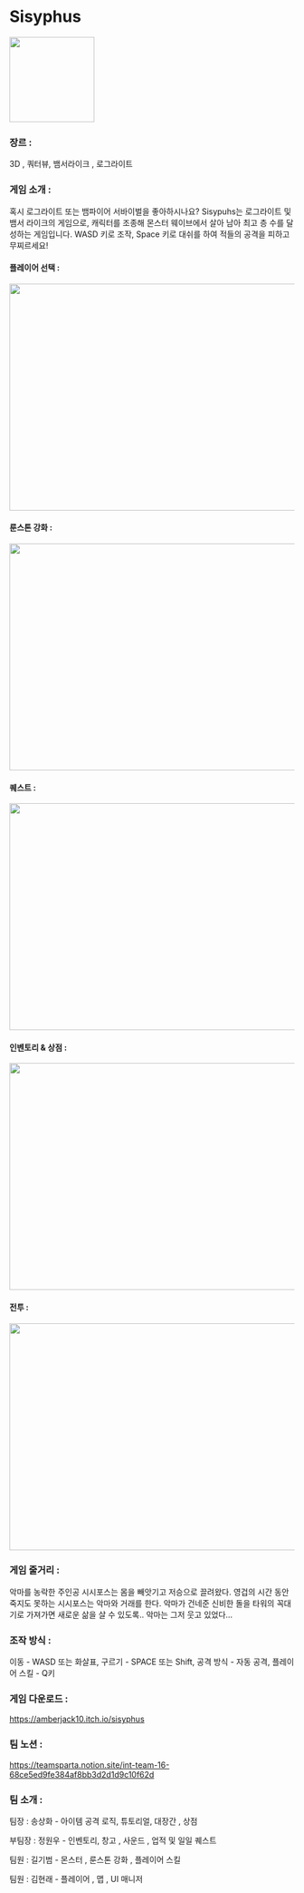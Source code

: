 # Sisyphus 
<img src="https://github.com/Amberjack10/Sisyphus/assets/54103715/eef23534-ba2d-4e8d-912c-6a60d7d53acb" width="150" height="150">

### 장르 : 
 3D , 쿼터뷰, 뱀서라이크 , 로그라이트

### 게임 소개 :
혹시 로그라이트 또는 뱀파이어 서바이벌을 좋아하시나요? Sisypuhs는 로그라이트 및 뱀서 라이크의 게임으로, 캐릭터를 조종해 몬스터 웨이브에서 살아 남아 최고 층 수를 달성하는 게임입니다. WASD 키로 조작, Space 키로 대쉬를 하여 적들의 공격을 피하고 무찌르세요!
#### 플레이어 선택 :
<img src="https://github.com/Amberjack10/Sisyphus/assets/54103715/6d024c00-cc13-48e2-812e-5f81242bae46" width="700" height="400">

#### 룬스톤 강화 :
<img src="https://github.com/Amberjack10/Sisyphus/assets/54103715/54852f17-86de-4587-a274-e22e12df91dd" width="700" height="400">

#### 퀘스트 :
<img src="https://github.com/Amberjack10/Sisyphus/assets/54103715/1afb15ac-3f08-42ff-82eb-dce5085ac558" width="700" height="400">

#### 인벤토리 & 상점 :
<img src="https://github.com/Amberjack10/Sisyphus/assets/54103715/6f1506e1-5232-4b64-bb3f-f4a479af40f7" width="700" height="400">

#### 전투 :
<img src="https://github.com/Amberjack10/Sisyphus/assets/54103715/26f7d8a7-263f-4e83-b188-f868a8ec4835" width="700" height="400">
 
### 게임 줄거리 : 
악마를 농락한 주인공 시시포스는 몸을 빼앗기고 저승으로 끌려왔다. 영겁의 시간 동안 죽지도 못하는 시시포스는 악마와 거래를 한다. 악마가 건네준 신비한 돌을 타워의 꼭대기로 가져가면 새로운 삶을 살 수 있도록.. 악마는 그저 웃고 있었다…

### 조작 방식 :
이동 - WASD 또는 화살표, 구르기 - SPACE 또는 Shift, 공격 방식 - 자동 공격, 플레이어 스킬 - Q키

### 게임 다운로드 : 
https://amberjack10.itch.io/sisyphus

### 팀 노션 : 
https://teamsparta.notion.site/int-team-16-68ce5ed9fe384af8bb3d2d1d9c10f62d

### 팀 소개 :

팀장 : 송상화 - 아이템 공격 로직, 튜토리얼, 대장간 , 상점
 
부팀장 : 정원우 - 인벤토리, 창고 , 사운드 , 업적 및 일일 퀘스트

팀원 : 길기범 - 몬스터 , 룬스톤 강화 , 플레이어 스킬 

팀원 : 김현래 - 플레이어 , 맵 , UI 매니저

